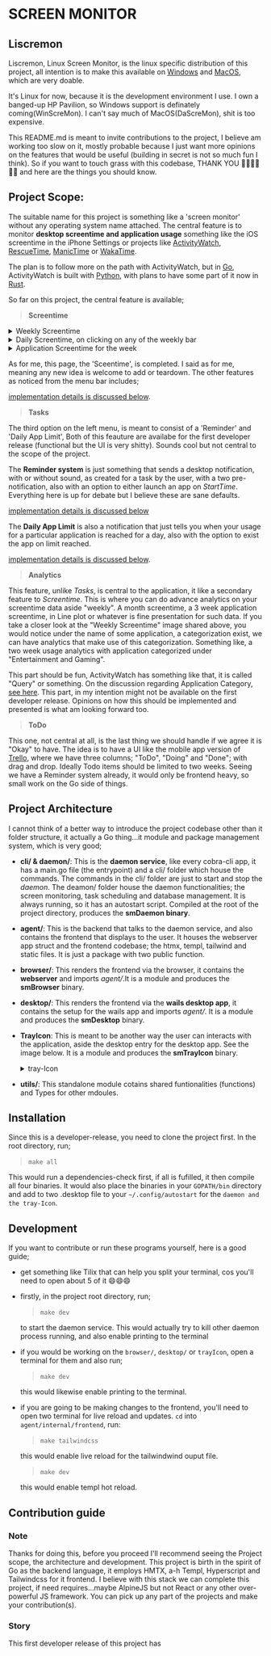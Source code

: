 # SCREEN MONITOR

## Liscremon

Liscremon, Linux Screen Monitor, is the linux specific distribution of this project, all intention is to make this available on [Windows](https://en.wikipedia.org/wiki/Microsoft_Windows) and [MacOS](https://en.wikipedia.org/wiki/MacOS), which are very doable.

It's Linux for now, because it is the development environment I use. I own a banged-up HP Pavilion, so Windows support is definately coming(WinScreMon). I can't say much of MacOS(DaScreMon), shit is too expensive.

This README.md is meant to invite contributions to the project, I believe am working too slow on it, mostly probable because I just want more opinions on the features that would be useful (building in secret is not so much fun I think). So if you want to touch grass with this codebase, THANK YOU 🙌🏿🙌🏿🙌🏿 and here are the things you should know.

## Project Scope:

The suitable name for this project is something like a 'screen monitor' without any operating system name attached. The central feature is to monitor **desktop screentime and application usage** something like the iOS screentime in the iPhone Settings or projects like [ActivityWatch](https://activitywatch.net/), [RescueTime](https://www.rescuetime.com/), [ManicTime](https://www.manictime.com/) or [WakaTime](https://wakatime.com/).

The plan is to follow more on the path with ActivityWatch, but in [Go](https://go.dev/), ActivityWatch is built with [Python](https://www.python.org/), with plans to have some part of it now in [Rust](https://www.rust-lang.org/).

So far on this project, the central feature is available;

> **Screentime**

<details>
    <summary>
        Weekly Screentime
    </summary>
    <img src="./images/weekly.png" alt="Weekly Report">
</details>

<details>
    <summary>
        Daily Screentime, on clicking on any of the weekly bar
    </summary>
    <img src="./images/daily.png" alt="Weekly Report">
</details>

<details>
    <summary>
        Application Screentime for the week
    </summary>
    <img src="./images/weekly-app.png" alt="Weekly Report">
</details>

As for me, this page, the 'Sceentime', is completed. I said as for me, meaning any new idea is welcome to add or teardown. The other features as noticed from the menu bar includes;

[implementation details is discussed below]().

> **Tasks**

The third option on the left menu, is meant to consist of a 'Reminder' and 'Daily App Limit', Both of this feauture are availabe for the first developer release (functional but the UI is very shitty). Sounds cool but not central to the scope of the project.

The **Reminder system** is just something that sends a desktop notification, with or without sound, as created for a task by the user, with a two pre-notification, also with an option to either launch an app on _StartTime_. Everything here is up for debate but I believe these are sane defaults.

[implementation details is discussed below]()

The **Daily App Limit** is also a notification that just tells you when your usage for a particular application is reached for a day, also with the option to exist the app on limit reached.

[implementation details is discussed below]().

> **Analytics**

This feature, unlike _Tasks_, is central to the application, it like a secondary feature to _Screentime_. This is where you can do advance analytics on your screentime data aside "weekly". A month screentime, a 3 week application screentime, in Line plot or whatever is fine presentation for such data. If you take a closer look at the "Weekly Screentime" image shared above, you would notice under the name of some application, a categorization exist, we can have analytics that make use of this categorization. Something like, a two week usage analytics with application categorized under "Entertainment and Gaming".

This part should be fun, ActivityWatch has something like that, it is called "Query" or something. On the discussion regarding Application Category, [see here](). This part, in my intention might not be available on the first developer release. Opinions on how this should be implemented and presented is what am looking forward too.

> **ToDo**

This one, not central at all, is the last thing we should handle if we agree it is "Okay" to have. The idea is to have a UI like the mobile app version of [Trello](https://trello.com/), where we have three columns; "ToDo", "Doing" and "Done"; with drag and drop. Ideally Todo items should be limited to two weeks. Seeing we have a Reminder system already, it would only be frontend heavy, so small work on the Go side of things.

## Project Architecture

I cannot think of a better way to introduce the project codebase other than it folder structure, it actually a Go thing...it module and package management system, which is very good;

- **cli/ & daemon/**: This is the **daemon service**, like every cobra-cli app, it has a main.go file (the entrypoint) and a cli/ folder which house the commands. The commands in the cli/ folder are just to start and stop the _daemon_. The deamon/ folder house the daemon functionalities; the screen monitoring, task scheduling and database management. It is always running, so it has an autostart script. Compiled at the root of the project directory, produces the **smDaemon binary**.

- **agent/**: This is the backend that talks to the daemon service, and also contains the frontend that displays to the user. It houses the webserver app struct and the frontend codebase; the htmx, templ, tailwind and static files. It is just a package with two public function.

- **browser/**: This renders the frontend via the browser, it contains the **webserver** and imports _agent/_.It is a module and produces the **smBrowser** binary.

- **desktop/**: This renders the frontend via the **wails desktop app**, it contains the setup for the wails app and imports _agent/_. It is a module and produces the **smDesktop** binary.

- **TrayIcon**: This is meant to be another way the user can interacts with the application, aside the desktop entry for the desktop app. See the image below. It is a module and produces the **smTrayIcon** binary.
  <details>
  <summary>
  tray-Icon
  </summary>
  <img src="./images/trayIcon.png" alt="Weekly Report">
  </details>

- **utils/**: This standalone module cotains shared funtionalities (functions) and Types for other mdoules.

## Installation

Since this is a developer-release, you need to clone the project first. In the root directory, run;

> `make all`

This would run a dependencies-check first, if all is fufilled, it then compile all four binaries. It would also place the binaries in your `GOPATH/bin` directory and add to two .desktop file to your `~/.config/autostart` for the `daemon and the tray-Icon`.

## Development

If you want to contribute or run these programs yourself, here is a good guide;

- get something like Tilix that can help you split your terminal, cos you'll need to open about 5 of it 😄😄😄

- firstly, in the project root directory, run;

  > `make dev`

  to start the daemon service. This would actually try to kill other daemon process running, and also enable printing to the terminal

- if you would be working on the `browser/`, `desktop/` or `trayIcon`, open a terminal for them and also run;

  > `make dev`

  this would likewise enable printing to the terminal.

- if you are going to be making changes to the frontend, you'll need to open two terminal for live reload and updates. `cd` into `agent/internal/frontend`, run:

  > `make tailwindcss`

  this would enable live reload for the tailwindwind ouput file.

  > `make dev`

  this would enable templ hot reload.

## Contribution guide

### Note
Thanks for doing this, before you proceed I'll recommend seeing the Project scope, the architecture and development. This project is birth in the spirit of Go as the backend language, it employs HMTX, a-h Templ, Hyperscript and Tailwindcss for it frontend. I believe with this stack we can complete this project, if need requires...maybe AlpineJS but not React or any other over-powerful JS framework.
You can pick up any part of the projects and make your contribution(s).

### Story
This first developer release of this project has 

